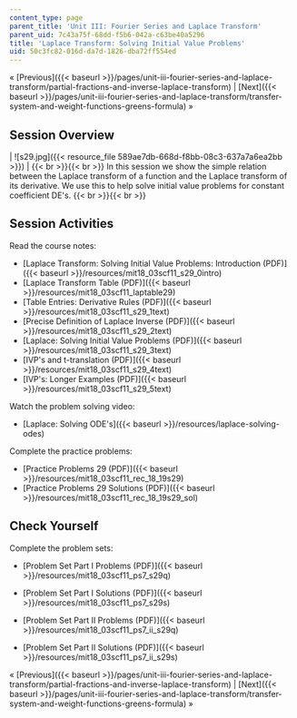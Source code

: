 ```yaml
---
content_type: page
parent_title: 'Unit III: Fourier Series and Laplace Transform'
parent_uid: 7c43a75f-68dd-f5b6-042a-c63be40a5296
title: 'Laplace Transform: Solving Initial Value Problems'
uid: 50c3fc82-016d-da7d-1826-dba72ff554ed
---
```


« [Previous]({{< baseurl >}}/pages/unit-iii-fourier-series-and-laplace-transform/partial-fractions-and-inverse-laplace-transform) | [Next]({{< baseurl >}}/pages/unit-iii-fourier-series-and-laplace-transform/transfer-system-and-weight-functions-greens-formula) »

Session Overview
----------------

| ![s29.jpg]({{< resource_file 589ae7db-668d-f8bb-08c3-637a7a6ea2bb >}}) |  {{< br >}}{{< br >}} In this session we show the simple relation between the Laplace transform of a function and the Laplace transform of its derivative. We use this to help solve initial value problems for constant coefficient DE's. {{< br >}}{{< br >}}  

Session Activities
------------------

Read the course notes:

*   [Laplace Transform: Solving Initial Value Problems: Introduction (PDF)]({{< baseurl >}}/resources/mit18_03scf11_s29_0intro)
*   [Laplace Transform Table (PDF)]({{< baseurl >}}/resources/mit18_03scf11_laptable29)
*   [Table Entries: Derivative Rules (PDF)]({{< baseurl >}}/resources/mit18_03scf11_s29_1text)
*   [Precise Definition of Laplace Inverse (PDF)]({{< baseurl >}}/resources/mit18_03scf11_s29_2text)
*   [Laplace: Solving Initial Value Problems (PDF)]({{< baseurl >}}/resources/mit18_03scf11_s29_3text)
*   [IVP's and t-translation (PDF)]({{< baseurl >}}/resources/mit18_03scf11_s29_4text)
*   [IVP's: Longer Examples (PDF)]({{< baseurl >}}/resources/mit18_03scf11_s29_5text)

Watch the problem solving video:

*   [Laplace: Solving ODE's]({{< baseurl >}}/resources/laplace-solving-odes)

Complete the practice problems:

*   [Practice Problems 29 (PDF)]({{< baseurl >}}/resources/mit18_03scf11_rec_18_19s29)
*   [Practice Problems 29 Solutions (PDF)]({{< baseurl >}}/resources/mit18_03scf11_rec_18_19s29_sol)

Check Yourself
--------------

Complete the problem sets:

*   [Problem Set Part I Problems (PDF)]({{< baseurl >}}/resources/mit18_03scf11_ps7_s29q)
*   [Problem Set Part I Solutions (PDF)]({{< baseurl >}}/resources/mit18_03scf11_ps7_s29s)
  
*   [Problem Set Part II Problems (PDF)]({{< baseurl >}}/resources/mit18_03scf11_ps7_ii_s29q)
*   [Problem Set Part II Solutions (PDF)]({{< baseurl >}}/resources/mit18_03scf11_ps7_ii_s29s)

« [Previous]({{< baseurl >}}/pages/unit-iii-fourier-series-and-laplace-transform/partial-fractions-and-inverse-laplace-transform) | [Next]({{< baseurl >}}/pages/unit-iii-fourier-series-and-laplace-transform/transfer-system-and-weight-functions-greens-formula) »